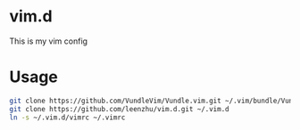 # vim.d
This is my vim config

# Usage

```sh
git clone https://github.com/VundleVim/Vundle.vim.git ~/.vim/bundle/Vundle.vim
git clone https://github.com/leenzhu/vim.d.git ~/.vim.d
ln -s ~/.vim.d/vimrc ~/.vimrc
```
